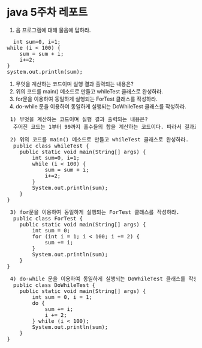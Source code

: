 java 5주차 레포트
=================

1. 음 프로그램에 대해 물음에 답하라.

<pre>
  int sum=0, i=1;
while (i < 100) {
	sum = sum + i;
	i+=2;
}
system.out.println(sum);
</pre>

1) 무엇을 계산하는 코드이며 실행 결과 출력되는 내용은?
2) 위의 코드를 main() 메소드로 만들고 whileTest 클래스로 완성하라.
3) for문을 이용하여 동일하게 실행되는 ForTest 클래스를 작성하라.
4) do-while 문을 이용하여 동일하게 실행되는 DoWhileTest 클래스를 작성하라.

<pre> 1) 무엇을 계산하는 코드이며 실행 결과 출력되는 내용은?
  주어진 코드는 1부터 99까지 홀수들의 합을 계산하는 코드이다. 따라서 결과로는 2500이 출력된다.
</pre>

<pre> 2) 위의 코드를 main() 메소드로 만들고 whileTest 클래스로 완성하라.
  public class whileTest {
    public static void main(String[] args) {
        int sum=0, i=1;
        while (i < 100) {
            sum = sum + i;
            i+=2;
        }
        System.out.println(sum);
    }
}
</pre>

<pre> 3) for문을 이용하여 동일하게 실행되는 ForTest 클래스를 작성하라.
  public class ForTest {
    public static void main(String[] args) {
        int sum = 0;
        for (int i = 1; i < 100; i += 2) {
            sum += i;
        }
        System.out.println(sum);
    }
}
</pre>

<pre> 4) do-while 문을 이용하여 동일하게 실행되는 DoWhileTest 클래스를 작성하라.
  public class DoWhileTest {
    public static void main(String[] args) {
        int sum = 0, i = 1;
        do {
            sum += i;
            i += 2;
        } while (i < 100);
        System.out.println(sum);
    }
}
</pre>
